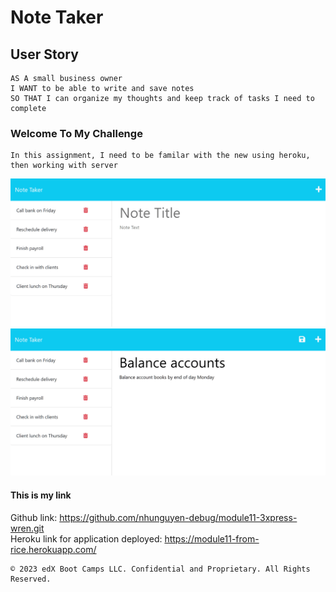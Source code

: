 #  Note Taker

## User Story

```
AS A small business owner
I WANT to be able to write and save notes
SO THAT I can organize my thoughts and keep track of tasks I need to complete
```

### Welcome To My Challenge
```
In this assignment, I need to be familar with the new using heroku, then working with server

```
![This is picture from deployed link 1](./Assets/demo-1.png)
![This is the second picture from depolyed link ](./Assets/demo-2.png)
#### This is my link
Github link: https://github.com/nhunguyen-debug/module11-3xpress-wren.git
<br>
Heroku link for application deployed: https://module11-from-rice.herokuapp.com/

```
© 2023 edX Boot Camps LLC. Confidential and Proprietary. All Rights Reserved.
```
